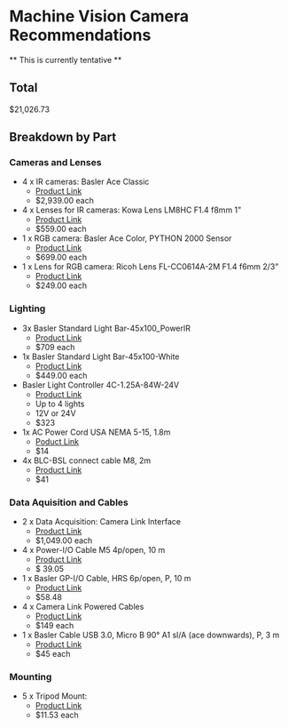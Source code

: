 # Machine Vision Camera Recommendations

** This is currently tentative **

## Total 
$21,026.73


## Breakdown by Part
### Cameras and Lenses
- 4 x IR cameras: Basler Ace Classic
    - [Product Link](https://www.baslerweb.com/en-us/shop/aca2040-180kmnir/)
    - $2,939.00 each
- 4 x Lenses for IR cameras: Kowa Lens LM8HC F1.4 f8mm 1"
    - [Product Link](https://www.baslerweb.com/en-us/shop/kowa-lens-lm8hc-f1-4-f8mm-1/)
    - $559.00 each
- 1 x RGB camera: Basler Ace Color, PYTHON 2000 Sensor
    - [Product Link](https://www.baslerweb.com/en-us/shop/aca1920-python-2000/?interface=Y29uZmlndXJhYmxlLzE1MTIvMjE2NTM=&spectrum=Visible&housing_lensmount=C-mount&sort=position&camera_product_line=Y29uZmlndXJhYmxlLzEzMjYvMjA4NzA=&sensor_monocolor=Y29uZmlndXJhYmxlLzE2NDEvMjIyNjM=)
    - $699.00 each
- 1 x Lens for RGB camera: Ricoh Lens FL-CC0614A-2M F1.4 f6mm 2/3"
    - [Product Link](https://www.baslerweb.com/en-us/shop/ricoh-lens-fl-cc0614a-2m-f1-4-f6mm-2-3/)
    - $249.00 each
### Lighting
- 3x Basler Standard Light Bar-45x100_PowerIR
    - [Product Link](https://www.baslerweb.com/en-us/shop/basler-standard-light-bar-45x100-powerir/)
    - $709 each
- 1x Basler Standard Light Bar-45x100-White
    - [Product Link](https://www.baslerweb.com/en-us/shop/basler-standard-light-bar-45x100-white/)
    - $449.00 each
- Basler Light Controller 4C-1.25A-84W-24V
    - [Product Link](https://www.baslerweb.com/en-us/shop/basler-light-controller-4c-1-25a-84w-24v/)
    - Up to 4 lights
    - 12V or 24V
    - $323
- 1x AC Power Cord USA NEMA 5-15, 1.8m
    - [Poduct Link](https://www.baslerweb.com/en-us/shop/ac-power-cord-usa-nema-5-15-1-8m/)
    - $14
- 4x BLC-BSL connect cable M8, 2m
    - [Product Link](https://www.baslerweb.com/en-us/shop/blc-bsl-connect-cable-m8-2m/)
    - $41
### Data Aquisition and Cables
- 2 x Data Acquisition: Camera Link Interface
    - [Product Link](https://www.baslerweb.com/en-us/shop/microenable-5-marathon-acl/?interface=Camera+Link&sort=position)
    - $1,049.00 each
- 4 x Power-I/O Cable M5 4p/open, 10 m
    - [Product Link](https://www.baslerweb.com/en-us/shop/power-i-o-cable-m5-4p-open-10-m/)
    - $ 39.05
- 1 x Basler GP-I/O Cable, HRS 6p/open, P, 10 m
    - [Product Link](https://www.baslerweb.com/en-us/shop/basler-gp-i-o-cable-hrs-6p-open-p-10-m/)
    - $58.48
- 4 x Camera Link Powered Cables
    - [Product Link](https://www.baslerweb.com/en-us/shop/basler-cable-camera-link-pocl-sdr-mdr-p-3-m/)
    - $149 each
- 1 x Basler Cable USB 3.0, Micro B 90° A1 sl/A (ace downwards), P, 3 m
    - [Product Link](https://www.baslerweb.com/en-us/shop/basler-cable-usb-3-0-micro-b-90-a1-sl-a-ace-downwards-p-3-m/)
    - $45 each

### Mounting
- 5 x Tripod Mount:
    - [Product Link](https://www.baslerweb.com/en-us/shop/tripod-mount-ace/)
    - $11.53 each
